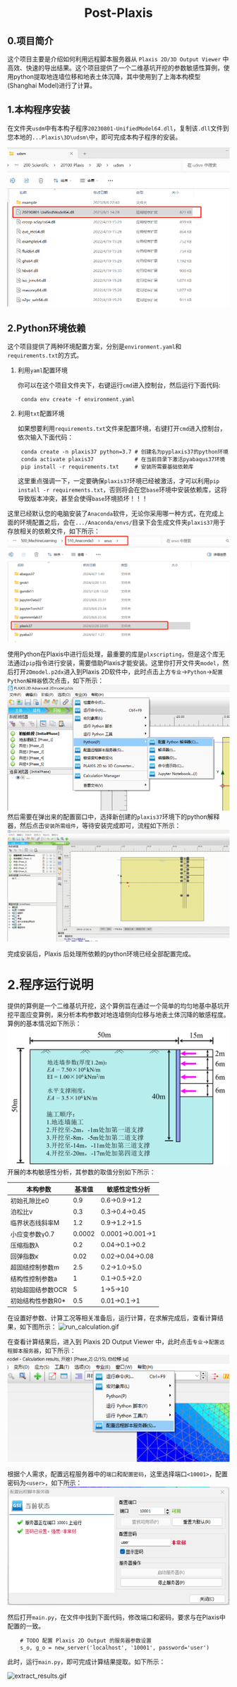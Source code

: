 <div align="center">
<h1 align="center">Post-Plaxis</h1>
</div>

## 0.项目简介

这个项目主要是介绍如何利用远程脚本服务器从 `Plaxis 2D/3D Output Viewer` 中高效、快速的导出结果。这个项目提供了一个二维基坑开挖的参数敏感性算例，使用python提取地连墙位移和地表土体沉降，其中使用到了上海本构模型(Shanghai Model)进行了计算。


## 1.本构程序安装

在文件夹`usdm`中有本构子程序`20230801-UnifiedModel64.dll`，复制该`.dll`文件到您本地的`...Plaxis\3D\udsm\`中，即可完成本构子程序的安装。

![images/dll_install.png](https://raw.githubusercontent.com/ZhouChaunge/Post-Plaxis/main/image/dll_install.png)


## 2.Python环境依赖

这个项目提供了两种环境配置方案，分别是`environment.yaml`和`requirements.txt`的方式。
1. 利用`yaml`配置环境
   
   你可以在这个项目文件夹下，右键运行`cmd`进入控制台，然后运行下面代码:

        conda env create -f environment.yaml

3. 利用`txt`配置环境
   
   如果想要利用`requirements.txt`文件来配置环境，右键打开`cmd`进入控制台，依次输入下面代码：

        conda create -n plaxis37 python=3.7 # 创建名为pyplaxis37的python环境
        conda activate plaxis37             # 在当前目录下激活pyabaqus37环境
        pip install -r requirements.txt     # 安装所需要基础依赖库
   这里重点强调一下，一定要确保`plaxis37`环境已经被激活，才可以利用`pip install -r requirements.txt`，否则将会在您`base`环境中安装依赖库，这将导致版本冲突，甚至会使得`base`环境损坏！！！


这里已经默认您的电脑安装了`Anaconda`软件，无论你采用哪一种方式，在完成上面的环境配置之后，会在`.../Anaconda/envs/`目录下会生成文件夹`plaxis37`用于存放相关的依赖文件，如下所示：
![envir_dir.png](https://raw.githubusercontent.com/ZhouChaunge/Post-Plaxis/main/image/envir_dir.png)


使用Python在Plaxis中进行后处理，最重要的库是`plxscripting`，但是这个库无法通过`pip`指令进行安装，需要借助Plaxis才能安装。这里你打开文件夹`model`，然后打开`2Dmodel.p2dx`进入到Plaxis 2D软件中，此时点击上方`专业`→`Python`→`配置Python解释器`依次点击，如下所示：
![Py_interpreter.png](https://raw.githubusercontent.com/ZhouChaunge/Post-Plaxis/main/image/Py_interpreter.png)
然后需要在弹出来的配置窗口中，选择新创建的`plaxis37`环境下的python解释器，然后点击`安装所需组件`，等待安装完成即可，流程如下所示：
![plxscripting_install.gif](https://raw.githubusercontent.com/ZhouChaunge/Post-Plaxis/main/image/plxscripting_install.gif)

完成安装后，Plaxis 后处理所依赖的python环境已经全部配置完成。


# 2.程序运行说明
提供的算例是一个二维基坑开挖，这个算例旨在通过一个简单的均匀地基中基坑开挖平面应变算例，来分析本构参数对地连墙侧向位移与地表土体沉降的敏感程度。算例的基本情况如下所示：
![model_description.png](https://raw.githubusercontent.com/ZhouChaunge/Post-Plaxis/main/image/model_description.png)
开展的本构敏感性分析，其参数的取值分别如下所示：

| 本构参数          | 基准值    | 敏感性定性分析|
|------------       |--------|----------------|
| 初始孔隙比e0      | 0.9    | 0.6→0.9→1.2    | 
| 泊松比ν           | 0.3    | 0.3→0.4→0.45   |
| 临界状态线斜率M   | 1.2    | 0.9→1.2→1.5    |
| 小应变参数γ0.7    | 0.0002 | 0.0001→0.001→1 | 
| 压缩指数λ         | 0.2    | 0.04→0.1→0.2   | 
| 回弹指数κ         | 0.02   | 0.02→0.04→0.08 |
| 超固结控制参数m   | 2.5    | 0.2→1.0→5.0    |
| 结构性控制参数a   | 1      | 0.1→0.5→2.0    |
| 初始超固结参数OCR | 5      | 1→5→10         |
| 初始结构性参数R0* | 0.5    | 0.01→0.1→1     |

在设置好参数、计算工况等相关准备后，运行计算，在求解完成后，查看计算结果，如下图所示：
![run_calculation.gif](https://raw.githubusercontent.com/ZhouChaunge/Post-Plaxis/main/image/run_calculation.gif)


在查看计算结果后，进入到 Plaxis 2D Output Viewer 中，此时点击`专业`→`配置远程脚本服务器`，如下所示：
![set_button.png](https://raw.githubusercontent.com/ZhouChaunge/Post-Plaxis/main/image/set_button.png)


根据个人需求，配置远程服务器中的`端口`和`配置密码`，这里选择端口`<10001>`，配置密码为`<user>`，如下所示：
![set_servicer.png](https://raw.githubusercontent.com/ZhouChaunge/Post-Plaxis/main/image/set_servicer.png)

然后打开`main.py`，在文件中找到下面代码，修改端口和密码，要求与在Plaxis中配置的一致。

        # TODO 配置 Plaxis 2D Output 的服务器参数设置
        s_o, g_o = new_server('localhost', '10001', password='user')
此时，运行`main.py`，即可完成计算结果提取。如下所示：

![extract_results.gif](https://raw.githubusercontent.com/ZhouChaunge/Post-Plaxis/main/image/extract_results.gif)
